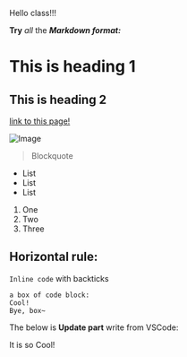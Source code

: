 Hello class!!!

**Try** *all* the ***Markdown format:***

# This is heading 1

## This is heading 2

[link to this page!](https://jeffyuan2022.github.io/cse15l-lab-reports/)

![Image](https://cdn.pixabay.com/photo/2016/03/21/23/25/link-1271843_960_720.png)

> Blockquote
> 
* List
* List
* List

1. One
2. Two
3. Three

Horizontal rule:
---

`Inline code` with backticks

```
a box of code block:
Cool!
Bye, box~
```
The below is **Update part** write from VSCode:

It is so Cool!
